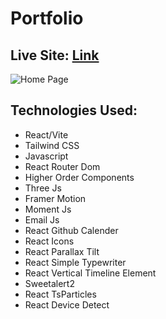 # Portfolio

## Live Site: [Link](https://ras1k-portfolio.vercel.app/)

![Home Page](https://github.com/ras1k/React-Portfolio/assets/50275922/3d2dc948-6557-4e54-a96c-c7c344b848c7)

## Technologies Used:
* React/Vite
* Tailwind CSS
* Javascript
* React Router Dom
* Higher Order Components
* Three Js
* Framer Motion
* Moment Js
* Email Js
* React Github Calender
* React Icons
* React Parallax Tilt
* React Simple Typewriter
* React Vertical Timeline Element
* Sweetalert2
* React TsParticles
* React Device Detect
  
